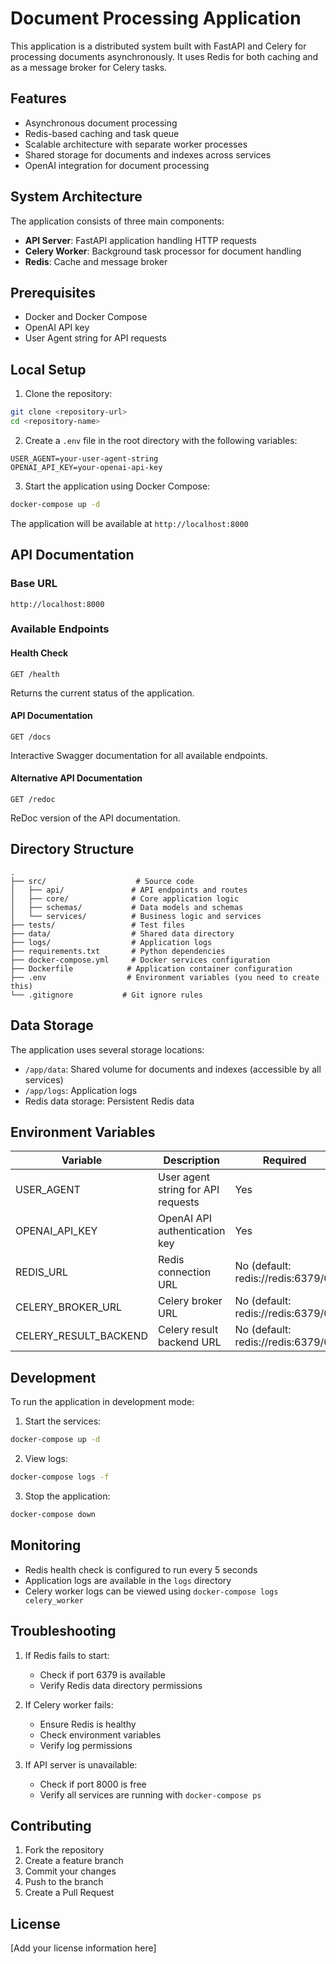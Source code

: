 # Document Processing Application

This application is a distributed system built with FastAPI and Celery for processing documents asynchronously. It uses Redis for both caching and as a message broker for Celery tasks.

## Features

- Asynchronous document processing
- Redis-based caching and task queue
- Scalable architecture with separate worker processes
- Shared storage for documents and indexes across services
- OpenAI integration for document processing

## System Architecture

The application consists of three main components:
- **API Server**: FastAPI application handling HTTP requests
- **Celery Worker**: Background task processor for document handling
- **Redis**: Cache and message broker

## Prerequisites

- Docker and Docker Compose
- OpenAI API key
- User Agent string for API requests

## Local Setup

1. Clone the repository:
```bash
git clone <repository-url>
cd <repository-name>
```

2. Create a `.env` file in the root directory with the following variables:
```env
USER_AGENT=your-user-agent-string
OPENAI_API_KEY=your-openai-api-key
```

3. Start the application using Docker Compose:
```bash
docker-compose up -d
```

The application will be available at `http://localhost:8000`

## API Documentation

### Base URL
```
http://localhost:8000
```

### Available Endpoints

#### Health Check
```
GET /health
```
Returns the current status of the application.

#### API Documentation
```
GET /docs
```
Interactive Swagger documentation for all available endpoints.

#### Alternative API Documentation
```
GET /redoc
```
ReDoc version of the API documentation.

## Directory Structure

```
.
├── src/                    # Source code
│   ├── api/               # API endpoints and routes
│   ├── core/              # Core application logic
│   ├── schemas/           # Data models and schemas
│   └── services/          # Business logic and services
├── tests/                 # Test files
├── data/                  # Shared data directory
├── logs/                  # Application logs
├── requirements.txt       # Python dependencies
├── docker-compose.yml     # Docker services configuration
├── Dockerfile            # Application container configuration
├── .env                  # Environment variables (you need to create this)
└── .gitignore           # Git ignore rules
```

## Data Storage

The application uses several storage locations:
- `/app/data`: Shared volume for documents and indexes (accessible by all services)
- `/app/logs`: Application logs
- Redis data storage: Persistent Redis data

## Environment Variables

| Variable | Description | Required |
|----------|-------------|----------|
| USER_AGENT | User agent string for API requests | Yes |
| OPENAI_API_KEY | OpenAI API authentication key | Yes |
| REDIS_URL | Redis connection URL | No (default: redis://redis:6379/0) |
| CELERY_BROKER_URL | Celery broker URL | No (default: redis://redis:6379/0) |
| CELERY_RESULT_BACKEND | Celery result backend URL | No (default: redis://redis:6379/0) |

## Development

To run the application in development mode:

1. Start the services:
```bash
docker-compose up -d
```

2. View logs:
```bash
docker-compose logs -f
```

3. Stop the application:
```bash
docker-compose down
```

## Monitoring

- Redis health check is configured to run every 5 seconds
- Application logs are available in the `logs` directory
- Celery worker logs can be viewed using `docker-compose logs celery_worker`

## Troubleshooting

1. If Redis fails to start:
   - Check if port 6379 is available
   - Verify Redis data directory permissions

2. If Celery worker fails:
   - Ensure Redis is healthy
   - Check environment variables
   - Verify log permissions

3. If API server is unavailable:
   - Check if port 8000 is free
   - Verify all services are running with `docker-compose ps`

## Contributing

1. Fork the repository
2. Create a feature branch
3. Commit your changes
4. Push to the branch
5. Create a Pull Request

## License

[Add your license information here] 